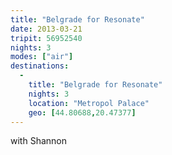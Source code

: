 ```yaml
---
title: "Belgrade for Resonate"
date: 2013-03-21
tripit: 56952540
nights: 3
modes: ["air"]
destinations:
  -
    title: "Belgrade for Resonate"
    nights: 3
    location: "Metropol Palace"
    geo: [44.80688,20.47377]
---
```


with Shannon
